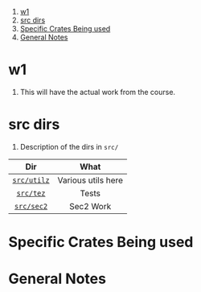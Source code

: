 1. [w1](#w1)
2. [src dirs](#src-dirs)
3. [Specific Crates Being used](#specific-crates-being-used)
4. [General Notes](#general-notes)

# w1

1. This will have the actual work from the course.

# src dirs

1. Description of the dirs in `src/`

|             Dir             |        What        |
| :-------------------------: | :----------------: |
| [`src/utilz`](./src/utilz/) | Various utils here |
|   [`src/tez`](./src/tez/)   |       Tests        |
|  [`src/sec2`](./src/sec2/)  |     Sec2 Work      |

# Specific Crates Being used

# General Notes
